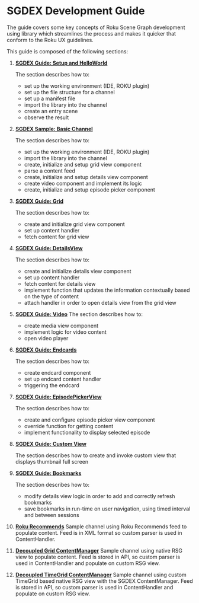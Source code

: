 # SGDEX Development Guide

The guide covers some key concepts of Roku Scene Graph development using library which streamlines the process and makes it quicker that conform to the Roku UX guidelines.

This guide is composed of the following sections:

1. [**SGDEX Guide: Setup and HelloWorld**](1_Setup+and+HelloWorld)

    The section describes how to:
    -  set up the working environment (IDE, ROKU plugin)
    -  set up the file structure for a channel
    -  set up a manifest file
    -  import the library into the channel
    -  create an entry scene
    -  observe the result

2. [**SGDEX Sample: Basic Channel**](2_Basic+Channel)

    The section describes how to:
    - set up the working environment (IDE, ROKU plugin)
    - import the library into the channel
    - create, initialize and setup grid view component
    - parse a content feed
    - create, initialize and setup details view component
    - create video component and implement its logic
    - create, initialize and setup episode picker component

3. [**SGDEX Guide: Grid**](3_Grid)

    The section describes how to:
    - create and initialize grid view component
    - set up content handler
    - fetch content for grid view

4. [**SGDEX Guide: DetailsView**](4_DetailsScreen)

    The section describes how to:
    - create and initialize details view component
    - set up content handler
    - fetch content for details view
    - implement function that updates the information contextually   based on the type of content
    - attach handler in order to open details view from the grid view

5. [**SGDEX Guide: Video**](5_Video)
    The section describes how to:
    - create media view component
    - implement logic for video content
    - open video player

6. [**SGDEX Guide: Endcards**](6_Endcards)

    The section describes how to:
    - create endcard component
    - set up endcard content handler
    - triggering the endcard

7. [**SGDEX Guide: EpisodePickerView**](7_EpisodePickerScreen)

    The section describes how to:
    - create and configure episode picker view component
    - override function for getting content
    - implement functionality to display selected episode

8. [**SGDEX Guide: Custom View**](8_Custom+Screen)

     The section describes how to create and invoke custom view that displays thumbnail full screen

9. [**SGDEX Guide: Bookmarks**](9_Bookmarks)

    The section describes how to:
    -  modify details view logic in order to add and correctly refresh bookmarks
    - save bookmarks in run-time on user navigation, using timed interval and between sessions

10. [**Roku Recommends**](Roku_Recommends)
    Sample channel using Roku Recommends feed to populate content. Feed is in XML format so custom parser is used in ContentHandler.

11. [**Decoupled Grid ContentManager**](Decoupled_Grid_ContentManager)
    Sample channel using native RSG view to populate content. Feed is stored in API, so custom parser is used in ContentHandler and populate on custom RSG view.

12. [**Decoupled TimeGrid ContentManager**](CustomTimeGrid_ContentManager)
    Sample channel using custom TimeGrid based native RSG view with the SGDEX ContentManager. Feed is stored in API, so custom parser is used in ContentHandler and populate on custom RSG view.